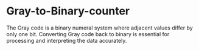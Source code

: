# Gray-to-Binary-counter
The Gray code is a binary numeral system where adjacent values differ by only one bit. Converting Gray code back to binary is essential for processing and interpreting the data accurately.

